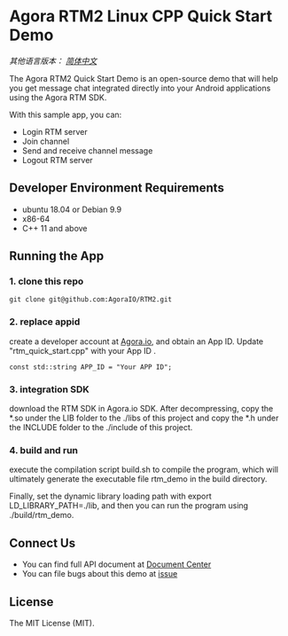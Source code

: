 # Agora RTM2 Linux CPP Quick Start Demo

*其他语言版本： [简体中文](README.zh.md)*

The Agora RTM2 Quick Start  Demo is an open-source demo that will help you get message chat integrated directly into your Android applications using the Agora RTM SDK.

With this sample app, you can:

- Login RTM server
- Join channel
- Send and receive channel message
- Logout RTM server

## Developer Environment Requirements

- ubuntu 18.04 or Debian 9.9
- x86-64
- C++ 11 and above

## Running the App

### 1. clone this repo
```
git clone git@github.com:AgoraIO/RTM2.git
```

### 2. replace appid 

create a developer account at [Agora.io](https://dashboard.agora.io/signin/), and obtain an App ID.
Update "rtm_quick_start.cpp" with your App ID .

```
const std::string APP_ID = "Your APP ID";

```

### 3. integration SDK

download the RTM SDK in Agora.io SDK. After decompressing, copy the *.so under the LIB folder to the ./libs of this project and copy the *.h under the INCLUDE folder to the ./include of this project.

### 4. build and run

execute the compilation script build.sh to compile the program, which will ultimately generate the executable file rtm_demo in the build directory.

Finally, set the dynamic library loading path with export LD_LIBRARY_PATH=./lib, and then you can run the program using ./build/rtm_demo.


## Connect Us

- You can find full API document at [Document Center](https://docs.agora.io/en/)
- You can file bugs about this demo at [issue](https://github.com/AgoraIO/RTM2/issues)

## License

The MIT License (MIT).